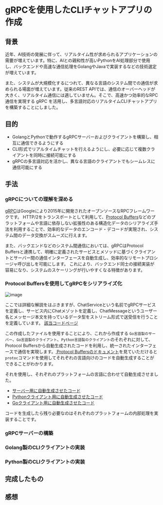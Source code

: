 # gRPCを使用したCLIチャットアプリの作成

## 背景
近年、AI技術の発展に伴って、リアルタイム性が求められるアプリケーションの需要が増えています。特に、AIとの親和性が高いPythonをAI処理部分で使用し、バックエンドや高速な通信処理をGolangやJavaで実装するなどの技術選定が増えています。

また、システムが大規模化するにつれて、異なる言語のシステム間での通信が求められる場面が増えています。従来のREST APIでは、通信のオーバーヘッドが大きく、リアルタイム通信には適していません。そこで、高速かつ効率的なRPC通信を実現する gRPC を活用し、多言語対応のリアルタイムCLIチャットアプリを構築することにしました。

## 目的
- GolangとPythonで動作するgRPCサーバーおよびクライアントを構築し、相互に通信できるようにする
- CLI形式でリアルタイムチャットを行えるようにし、必要に応じて複数クライアントを同時に接続可能にする
- gRPCの多言語対応を活かし、異なる言語のクライアントでもシームレスに通信可能にする

## 手法
### gRPCについての理解を深める
[gRPC](https://grpc.io/)はGoogleにより2015年に開発されたオープンソースなRPCフレームワークです。
HTTP/2をトランスポートとして利用して、[Protocol Buffers](https://protobuf.dev/)などのプラットフォームや言語に依存しない拡張性のある構造化データのシリアライズ手法を利用することで、効率的なデータのエンコード・デコードが実現され、システム間のデータ交換がスムーズに行えます。

また、バックエンドなどのシステム間通信においては、gRPCはProtocol Buffersと連携して、明確に定義されたサービスとメソッドに基づくクライアントとサーバー間の通信インターフェースを自動生成し、効率的なリモートプロシージャ呼び出しを可能にします。
これにより、バックエンド同士の接続実装が容易になり、システムのスケーリングが行いやすくなる特徴があります。

### Protocol Buffersを使用してgRPCをシリアライズ化
![image](https://github.com/user-attachments/assets/160cc4e7-dd7c-4310-bbf6-a3d074cbd618)

ここでは詳細な解説をはぶきますが、ChatServiceという名前でgRPCサービスを定義し、サービス内にChatメゾットを定義し、ChatMessageというユーザー名とメッセージ本文を持っているデータ型をストリーム形式で送受信を行うことを定義しています。
[該当コードページ](https://github.com/HEKUCHAN/grpc_simple_chat/blob/main/protos/chat.proto)

この作成したファイルを使用することにより、これから作成する `Go言語製のサーバー`、`Go言語製のクライアント`、`Python言語製のクライアント`のそれぞれに対して、Protocol Buffersから自動生成されたコードを利用し、統一されたインターフェースで通信を実現します。[
Protocol Buffersのドキュメント](https://protobuf.dev/reference/go/go-generated/)を見ていただけると`protoc`コマンドを使用してそれぞれの言語向けのコードを自動生成することができることがわかります。

それを使用し、それぞれのプラットフォームの言語に合わせて自動生成させました。
- [サーバー用に自動生成させたコード](https://github.com/HEKUCHAN/grpc_simple_chat/tree/main/apps/server/proto)
- [Pythonクライアント用に自動生成させたコード](https://github.com/HEKUCHAN/grpc_simple_chat/tree/main/apps/python_client/proto)
- [Goクライアント用に自動生成させたコード](https://github.com/HEKUCHAN/grpc_simple_chat/tree/main/apps/golang_client/proto)

コードを生成したら残り必要なのはそれぞれのプラットフォームの内部処理を実装することです。

### gRPCサーバーの構築


### Golang製のCLIクライアントの実装

### Python製のCLIクライアントの実装

## 完成したもの

## 感想
